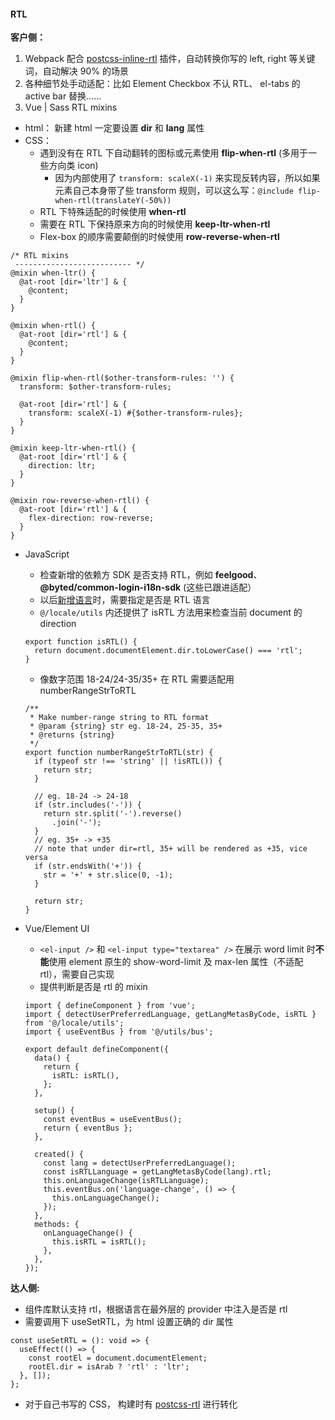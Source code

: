#### RTL

**客户侧：**

1. Webpack 配合 [postcss-inline-rtl](https://www.npmjs.com/package/postcss-inline-rtl) 插件，自动转换你写的 left, right 等关键词，自动解决 90% 的场景
2. 各种细节处手动适配：比如 Element Checkbox 不认 RTL、 el-tabs 的 active bar 替换……
3. Vue | Sass RTL mixins

- html： 新建 html 一定要设置 **dir** 和 **lang** 属性
- CSS：
  - 遇到没有在 RTL 下自动翻转的图标或元素使用 **flip-when-rtl**  (多用于一些方向类 icon)
    - 因为内部使用了 `transform: scaleX(-1)` 来实现反转内容，所以如果元素自己本身带了些 transform 规则，可以这么写：`@include flip-when-rtl(translateY(-50%))`
  - RTL 下特殊适配的时候使用  **when-rtl** 
  - 需要在 RTL 下保持原来方向的时候使用  **keep-ltr-when-rtl** 
  - Flex-box 的顺序需要颠倒的时候使用  **row-reverse-when-rtl** 

```
/* RTL mixins
 -------------------------- */
@mixin when-ltr() {
  @at-root [dir='ltr'] & {
    @content;
  }
}

@mixin when-rtl() {
  @at-root [dir='rtl'] & {
    @content;
  }
}

@mixin flip-when-rtl($other-transform-rules: '') {
  transform: $other-transform-rules;

  @at-root [dir='rtl'] & {
    transform: scaleX(-1) #{$other-transform-rules};
  }
}

@mixin keep-ltr-when-rtl() {
  @at-root [dir='rtl'] & {
    direction: ltr;
  }
}

@mixin row-reverse-when-rtl() {
  @at-root [dir='rtl'] & {
    flex-direction: row-reverse;
  }
}
```

- JavaScript

  - 检查新增的依赖方 SDK 是否支持 RTL，例如 **feelgood**、**@byted/common-login-i18n-sdk** (这些已跟进适配）
  - 以后[新增语言](https://bytedance.feishu.cn/wiki/wikcnHyYjhOUtZS1it8fqo7lrmd)时，需要指定是否是 RTL 语言
  - `@/locale/utils` 内还提供了 isRTL 方法用来检查当前 document 的 direction

  ```
  export function isRTL() {
    return document.documentElement.dir.toLowerCase() === 'rtl';
  }
  ```

  - 像数字范围 18-24/24-35/35+ 在 RTL 需要适配用 numberRangeStrToRTL

  ```
  /**
   * Make number-range string to RTL format
   * @param {string} str eg. 18-24, 25-35, 35+
   * @returns {string}
   */
  export function numberRangeStrToRTL(str) {
    if (typeof str !== 'string' || !isRTL()) {
      return str;
    }
  
    // eg. 18-24 -> 24-18
    if (str.includes('-')) {
      return str.split('-').reverse()
        .join('-');
    }
    // eg. 35+ -> +35
    // note that under dir=rtl, 35+ will be rendered as +35, vice versa
    if (str.endsWith('+')) {
      str = '+' + str.slice(0, -1);
    }
  
    return str;
  }
  ```

- Vue/Element UI

  - `<el-input />` 和 `<el-input type="textarea" />` 在展示 word limit 时**不能**使用 element 原生的 show-word-limit 及 max-len 属性（不适配 rtl），需要自己实现
  - 提供判断是否是 rtl 的 mixin

  ```
  import { defineComponent } from 'vue';
  import { detectUserPreferredLanguage, getLangMetasByCode, isRTL } from '@/locale/utils';
  import { useEventBus } from '@/utils/bus';
  
  export default defineComponent({
    data() {
      return {
        isRTL: isRTL(),
      };
    },
  
    setup() {
      const eventBus = useEventBus();
      return { eventBus };
    },
  
    created() {
      const lang = detectUserPreferredLanguage();
      const isRTLLanguage = getLangMetasByCode(lang).rtl;
      this.onLanguageChange(isRTLLanguage);
      this.eventBus.on('language-change', () => {
        this.onLanguageChange();
      });
    },
    methods: {
      onLanguageChange() {
        this.isRTL = isRTL();
      },
    },
  });
  ```



**达人侧:**

- 组件库默认支持 rtl，根据语言在最外层的 provider 中注入是否是 rtl
- 需要调用下 useSetRTL，为 html 设置正确的 dir 属性

```
const useSetRTL = (): void => {
  useEffect(() => {
    const rootEl = document.documentElement;
    rootEl.dir = isArab ? 'rtl' : 'ltr';
  }, []);
};
```

- 对于自己书写的 CSS， 构建时有 [postcss-rtl](https://www.npmjs.com/package/postcss-rtl) 进行转化